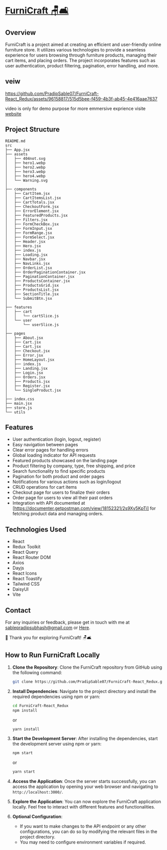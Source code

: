 # [FurniCraft 🪑🛋️](https://furnicraft-react-redux.netlify.app/)

## Overview

FurniCraft is a project aimed at creating an efficient and user-friendly online furniture store. It utilizes various technologies to provide a seamless experience for users browsing through furniture products, managing their cart items, and placing orders. The project incorporates features such as user authentication, product filtering, pagination, error handling, and more.

## veiw

https://github.com/PradipSable07/FurniCraft-React_Redux/assets/96158817/515d5bee-f459-4b3f-ab45-4e416aae7637


video is only for demo purpose for more emmersive exprience visite [website](https://furnicraft-react-redux.netlify.app/)

## Project Structure

```
README.md
src
├── App.jsx
├── assets
│   ├── 404not.svg
│   ├── hero1.webp
│   ├── hero2.webp
│   ├── hero3.webp
│   ├── hero4.webp
│   └── Warning.svg
│
├── components
│   ├── CartItem.jsx
│   ├── CartItemsList.jsx
│   ├── CartTotals.jsx
│   ├── CheckoutForm.jsx
│   ├── ErrorElement.jsx
│   ├── FeaturedProducts.jsx
│   ├── Filters.jsx
│   ├── FormCheckBox.jsx
│   ├── FormInput.jsx
│   ├── FormRange.jsx
│   ├── FormSelect.jsx
│   ├── Header.jsx
│   ├── Hero.jsx
│   ├── index.js
│   ├── Loading.jsx
│   ├── Navbar.jsx
│   ├── NavLinks.jsx
│   ├── OrderList.jsx
│   ├── OrderPaginationContainer.jsx
│   ├── PaginationContainer.jsx
│   ├── ProductsContainer.jsx
│   ├── ProductsGrid.jsx
│   ├── ProductsList.jsx
│   ├── SectionTitle.jsx
│   └── SubmitBtn.jsx
│
├── features
│   ├── cart
│   │   └── cartSlice.js
│   └── user
│       └── userSlice.js
│
├── pages
│   ├── About.jsx
│   ├── Cart.jsx
│   ├── Cart.jsx
│   ├── Checkout.jsx
│   ├── Error.jsx
│   ├── HomeLayout.jsx
│   ├── index.js
│   ├── Landing.jsx
│   ├── Login.jsx
│   ├── Orders.jsx
│   ├── Products.jsx
│   ├── Register.jsx
│   └── SingleProduct.jsx
│
├── index.css
├── main.jsx
├── store.js
└── utils

```

## Features

- User authentication (login, logout, register)
- Easy navigation between pages
- Clear error pages for handling errors
- Global loading indicator for API requests
- Featured products showcased on the landing page
- Product filtering by company, type, free shipping, and price
- Search functionality to find specific products
- Pagination for both product and order pages
- Notifications for various actions such as login/logout
- CRUD operations for cart items
- Checkout page for users to finalize their orders
- Order page for users to view all their past orders
- Integration with API documented at [https://documenter.getpostman.com/view/18152321/2s9Xy5KpTi] for fetching product data and managing orders.

## Technologies Used

- React
- Redux Toolkit
- React Query
- React Router DOM
- Axios
- Dayjs
- React Icons
- React Toastify
- Tailwind CSS
- DaisyUI
- Vite

## Contact

For any inquiries or feedback, please get in touch with me at [sablepradipsubhash@gmail.com](mailto:sablepradipsubhash@gmail.com) or [Here](https://linktr.ee/pss.tech).

🙏 Thank you for exploring FurniCraft! 🪑🛋️


## How to Run FurniCraft Locally

1. **Clone the Repository**: 
   Clone the FurniCraft repository from GitHub using the following command:
   ```sh
   git clone https://github.com/PradipSable07/FurniCraft-React_Redux.git
   ```

2. **Install Dependencies**: 
   Navigate to the project directory and install the required dependencies using npm or yarn:
   ```sh
   cd FurniCraft-React_Redux
   npm install
   ```
   or
   ```sh
   yarn install
   ```

3. **Start the Development Server**: 
   After installing the dependencies, start the development server using npm or yarn:
   ```sh
   npm start
   ```
   or
   ```sh
   yarn start
   ```

4. **Access the Application**: 
   Once the server starts successfully, you can access the application by opening your web browser and navigating to `http://localhost:3000/`.

5. **Explore the Application**: 
   You can now explore the FurniCraft application locally. Feel free to interact with different features and functionalities.

6. **Optional Configuration**:
   - If you want to make changes to the API endpoint or any other configurations, you can do so by modifying the relevant files in the project directory.
   - You may need to configure environment variables if required.
